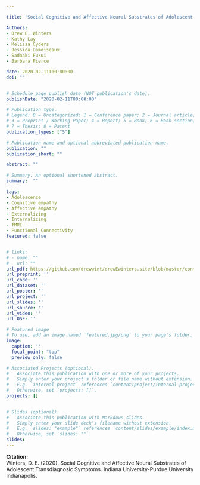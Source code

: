 ```yaml
---

title: 'Social Cognitive and Affective Neural Substrates of Adolescent Transdiagnostic Symptoms'

Authors: 
- Drew E. Winters
- Kathy Lay
- Melissa Cyders
- Jessica Damoiseaux
- Sadaaki Fukui
- Barbara Pierce

date: 2020-02-11T00:00:00
doi: ""


# Schedule page publish date (NOT publication's date).
publishDate: "2020-02-11T00:00:00"

# Publication type.
# Legend: 0 = Uncategorized; 1 = Conference paper; 2 = Journal article;
# 3 = Preprint / Working Paper; 4 = Report; 5 = Book; 6 = Book section;
# 7 = Thesis; 8 = Patent
publication_types: ["5"]

# Publication name and optional abbreviated publication name.
publication: ""
publication_short: ""

abstract: ""

# Summary. An optional shortened abstract.
summary:  ""

tags:
- Adolescence
- Cognitive empathy
- Affective empathy
- Externalizing
- Internalizing
- fMRI
- Functional Connectivity
featured: false


# links:
# - name: ""
#   url: ""
url_pdf: https://github.com/drewwint/drewEwinters.site/blob/master/content/publication/2020_dissertation/dwint_dissertation.pdf
url_preprint: ''
url_code: ''
url_dataset: ''
url_poster: ''
url_project: ''
url_slides: ''
url_source: ''
url_video: ''
url_OSF: ''

# Featured image
# To use, add an image named `featured.jpg/png` to your page's folder. 
image:
  caption: ''
  focal_point: "top"
  preview_only: false

# Associated Projects (optional).
#   Associate this publication with one or more of your projects.
#   Simply enter your project's folder or file name without extension.
#   E.g. `internal-project` references `content/project/internal-project/index.md`.
#   Otherwise, set `projects: []`.
projects: []


# Slides (optional).
#   Associate this publication with Markdown slides.
#   Simply enter your slide deck's filename without extension.
#   E.g. `slides: "example"` references `content/slides/example/index.md`.
#   Otherwise, set `slides: ""`.
slides: 
---
```

**Citation:**  
Winters, D. E. (2020). Social Cognitive and Affective Neural Substrates of Adolescent Transdiagnosic Symptoms. Indiana University-Purdue University Indianapolis.








